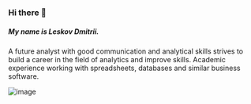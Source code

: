 ### Hi there 👋

##### My name is <b>Leskov Dmitrii</b>. 
A future analyst with good communication and analytical skills strives to build a career in the field of analytics and improve skills. 
Academic experience working with spreadsheets, databases and similar business software.

![image](https://github.com/kingsize11/kingsize11/assets/137613885/c4fd4760-9678-4b14-9e61-20fb4c5c39d4)

<!--[загружено (1).pdf](https://github.com/kingsize11/kingsize11/files/15200043/1.pdf)

**kingsize11/kingsize11** is a ✨ _special_ ✨ repository because its `README.md` (this file) appears on your GitHub profile.

Here are some ideas to get you started:

- 🔭 I’m currently working on ...
- 🌱 I’m currently learning ...
- 👯 I’m looking to collaborate on ...
- 🤔 I’m looking for help with ...
- 💬 Ask me about ...
- 📫 How to reach me: ...
- 😄 Pronouns: ...
- ⚡ Fun fact: ...
-->

